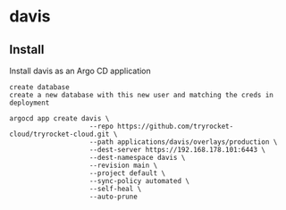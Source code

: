 # davis

## Install

Install davis as an Argo CD application

    create database 
    create a new database with this new user and matching the creds in deployment

    argocd app create davis \
                        --repo https://github.com/tryrocket-cloud/tryrocket-cloud.git \
                        --path applications/davis/overlays/production \
                        --dest-server https://192.168.178.101:6443 \
                        --dest-namespace davis \
                        --revision main \
                        --project default \
                        --sync-policy automated \
                        --self-heal \
                        --auto-prune
